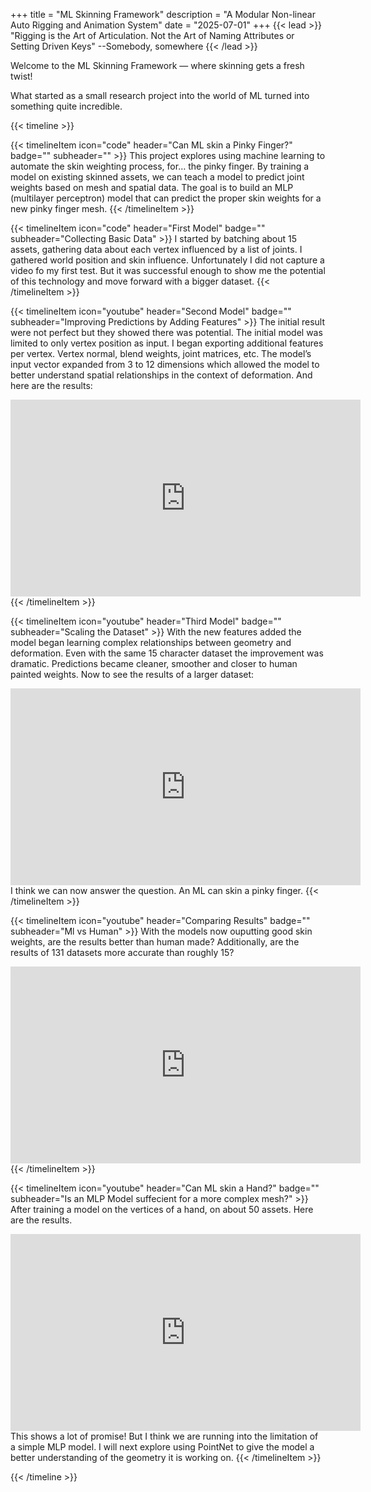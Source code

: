 +++
title = "ML Skinning Framework"
description = "A Modular Non-linear Auto Rigging and Animation System"
date = "2025-07-01"
+++
{{< lead >}}
"Rigging is the Art of Articulation. Not the Art of Naming Attributes or Setting Driven Keys"  --Somebody, somewhere
{{< /lead >}}

Welcome to the ML Skinning Framework — where skinning gets a fresh twist!

What started as a small research project into the world of ML turned into something quite incredible.


{{< timeline >}}

{{< timelineItem icon="code" header="Can ML skin a Pinky Finger?" badge="" subheader="" >}}
This project explores using machine learning to automate the skin weighting process, for… the pinky finger. By training a model on existing skinned assets, we can teach a model to predict joint weights based on mesh and spatial data. The goal is to build an MLP (multilayer perceptron) model that can predict the proper skin weights for a new pinky finger mesh.
{{< /timelineItem >}}

{{< timelineItem icon="code" header="First Model" badge="" subheader="Collecting Basic Data" >}}
I started by batching about 15 assets, gathering data about each vertex influenced by a list of joints. I gathered world position and skin influence. Unfortunately I did not capture a video fo my first test. But it was successful enough to show me the potential of this technology and move forward with a bigger dataset.
{{< /timelineItem >}}

{{< timelineItem icon="youtube" header="Second Model" badge="" subheader="Improving Predictions by Adding Features" >}}
The initial result were not perfect but they showed there was potential.
The initial model was limited to only vertex position as input.
I began exporting additional features per vertex. Vertex normal, blend weights, joint matrices, etc.
The model’s input vector expanded from 3 to 12 dimensions which allowed the model to better understand spatial relationships in the context of deformation.
And here are the results:
<iframe width="560" height="315" src="https://www.youtube.com/embed/MW1jnLHifF0?si=bImht2jOBPu7MVwp" title="YouTube video player" frameborder="0" allow="accelerometer; autoplay; clipboard-write; encrypted-media; gyroscope; picture-in-picture; web-share" referrerpolicy="strict-origin-when-cross-origin" allowfullscreen></iframe>
{{< /timelineItem >}}

{{< timelineItem icon="youtube" header="Third Model" badge="" subheader="Scaling the Dataset" >}}
With the new features added the model began learning complex relationships between geometry and deformation.
Even with the same 15 character dataset the improvement was dramatic.
Predictions became cleaner, smoother and closer to human painted weights.
Now to see the results of a larger dataset:
<iframe width="560" height="315" src="https://www.youtube.com/embed/qMmAO_AeQVk?si=kkGm9f4I9MQ-eVJU" title="YouTube video player" frameborder="0" allow="accelerometer; autoplay; clipboard-write; encrypted-media; gyroscope; picture-in-picture; web-share" referrerpolicy="strict-origin-when-cross-origin" allowfullscreen></iframe>
I think we can now answer the question. An ML can skin a pinky finger.
{{< /timelineItem >}}

{{< timelineItem icon="youtube" header="Comparing Results" badge="" subheader="Ml vs Human" >}}
With the models now ouputting good skin weights, are the results better than human made?
Additionally, are the results of 131 datasets more accurate than roughly 15? 
<iframe width="560" height="315" src="https://www.youtube.com/embed/BmzBpF_heT4?si=gzGrC-a2Wns5zsKR" title="YouTube video player" frameborder="0" allow="accelerometer; autoplay; clipboard-write; encrypted-media; gyroscope; picture-in-picture; web-share" referrerpolicy="strict-origin-when-cross-origin" allowfullscreen></iframe>
{{< /timelineItem >}}

{{< timelineItem icon="youtube" header="Can ML skin a Hand?" badge="" subheader="Is an MLP Model suffecient for a more complex mesh?" >}}
After training a model on the vertices of a hand, on about 50 assets. Here are the results.
<iframe width="560" height="315" src="https://www.youtube.com/embed/BmzBpF_heT4?si=gzGrC-a2Wns5zsKR" title="YouTube video player" frameborder="0" allow="accelerometer; autoplay; clipboard-write; encrypted-media; gyroscope; picture-in-picture; web-share" referrerpolicy="strict-origin-when-cross-origin" allowfullscreen></iframe>
This shows a lot of promise! But I think we are running into the limitation of a simple MLP model. I will next explore using PointNet to give the model a better understanding of the geometry it is working on.
{{< /timelineItem >}}

{{< /timeline >}}

